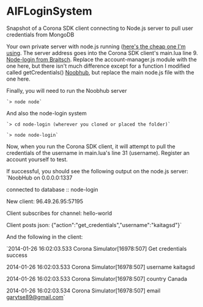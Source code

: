 AIFLoginSystem
==============

Snapshot of a Corona SDK client connecting to Node.js server to pull user credentials from MongoDB

Your own private server with node.js running ([here's the cheap one I'm using](https://liquid-solutions.biz/). The server address goes into the Corona SDK client's main.lua line 9.
[Node-login from Braitsch](http://node-login.braitsch.io/). Replace the account-manager.js module with the one here, but there isn't much difference except for a function I modified called getCredentials()
[Noobhub](https://github.com/Overtorment/NoobHub), but replace the main node.js file with the one here.
    
Finally, you will need to run the Noobhub server

    `> node node`

And also the node-login system

    `> cd node-login (wherever you cloned or placed the folder)`

    `> node node-login`
    

Now, when you run the Corona SDK client, it will attempt to pull the credentials of the username in main.lua's line 31 (username). Register an account yourself to test.
    
If successful, you should see the following output on the node.js server:
`NoobHub on 0.0.0.0:1337

connected to database :: node-login

New client: 96.49.26.95:57195

Client subscribes for channel: hello-world

Client posts json:  {"action":"get_credentials","username":"kaitagsd"}`
    

And the following in the client:

`2014-01-26 16:02:03.533 Corona Simulator[16978:507] Get credentials success

2014-01-26 16:02:03.533 Corona Simulator[16978:507] username        kaitagsd

2014-01-26 16:02:03.533 Corona Simulator[16978:507] country Canada

2014-01-26 16:02:03.534 Corona Simulator[16978:507] email   garytse89@gmail.com`